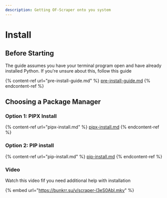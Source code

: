 ```yaml
---
description: Getting OF-Scraper onto you system
---
```


# Install

##

## Before Starting

The guide assumes you have your terminal program open and have already installed Python. If you're unsure about this, follow this guide

{% content-ref url="pre-install-guide.md" %}
[pre-install-guide.md](pre-install-guide.md)
{% endcontent-ref %}



## Choosing a Package Manager

### **Option 1: PIPX Install**

{% content-ref url="pipx-install.md" %}
[pipx-install.md](pipx-install.md)
{% endcontent-ref %}

### **Option 2: PIP install**

{% content-ref url="pip-install.md" %}
[pip-install.md](pip-install.md)
{% endcontent-ref %}

### Video

Watch this video fif you need additional help with installation

{% embed url="https://bunkrr.su/v/scraper-l3eS0Abl.mkv" %}

